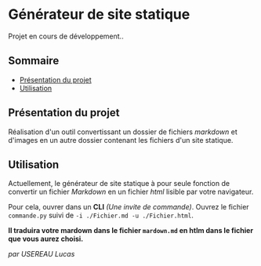 # Générateur de site statique

Projet en cours de développement..

## Sommaire

* [Présentation du projet](#présentation-du-projet)
* [Utilisation](#utilisation)

## Présentation du projet

Réalisation d'un outil convertissant un dossier de fichiers *markdown* et d'images en un autre dossier contenant les fichiers d'un site statique.

## Utilisation

Actuellement, le générateur de site statique à pour seule fonction de convertir un fichier *Markdown* en un fichier *html* lisible par votre navigateur.

Pour cela, ouvrer dans un **CLI** *(Une invite de commande)*.
Ouvrez le fichier `commande.py` suivi de `-i ./Fichier.md -u ./Fichier.html`.

**Il traduira votre mardown dans le fichier `mardown.md` en htlm dans le fichier que vous aurez choisi.**

*par USEREAU Lucas*